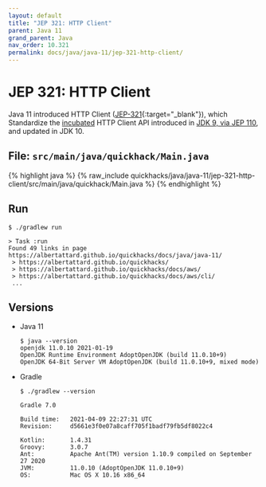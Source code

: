```yaml
---
layout: default
title: "JEP 321: HTTP Client"
parent: Java 11
grand_parent: Java
nav_order: 10.321
permalink: docs/java/java-11/jep-321-http-client/
---
```


# JEP 321: HTTP Client

Java 11 introduced HTTP Client ([JEP-321](https://openjdk.java.net/jeps/321){:target="_blank"}), which Standardize
the [incubated](https://openjdk.java.net/jeps/11) HTTP Client API introduced
in [JDK 9, via JEP 110](https://openjdk.java.net/jeps/110), and updated in JDK 10.

## File: `src/main/java/quickhack/Main.java`

{% highlight java %}
{% raw_include quickhacks/java/java-11/jep-321-http-client/src/main/java/quickhack/Main.java %}
{% endhighlight %}

## Run

```console
$ ./gradlew run

> Task :run
Found 49 links in page https://albertattard.github.io/quickhacks/docs/java/java-11/
 > https://albertattard.github.io/quickhacks/
 > https://albertattard.github.io/quickhacks/docs/aws/
 > https://albertattard.github.io/quickhacks/docs/aws/cli/
 ...
```

## Versions

- Java 11

  ```console
  $ java --version
  openjdk 11.0.10 2021-01-19
  OpenJDK Runtime Environment AdoptOpenJDK (build 11.0.10+9)
  OpenJDK 64-Bit Server VM AdoptOpenJDK (build 11.0.10+9, mixed mode)
  ```

- Gradle

  ```console
  $ ./gradlew --version

  Gradle 7.0

  Build time:   2021-04-09 22:27:31 UTC
  Revision:     d5661e3f0e07a8caff705f1badf79fb5df8022c4

  Kotlin:       1.4.31
  Groovy:       3.0.7
  Ant:          Apache Ant(TM) version 1.10.9 compiled on September 27 2020
  JVM:          11.0.10 (AdoptOpenJDK 11.0.10+9)
  OS:           Mac OS X 10.16 x86_64
  ```
